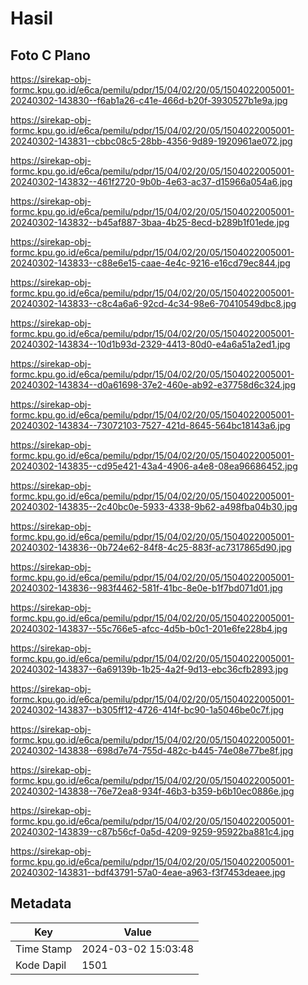 # Hasil

## Foto C Plano

https://sirekap-obj-formc.kpu.go.id/e6ca/pemilu/pdpr/15/04/02/20/05/1504022005001-20240302-143830--f6ab1a26-c41e-466d-b20f-3930527b1e9a.jpg

https://sirekap-obj-formc.kpu.go.id/e6ca/pemilu/pdpr/15/04/02/20/05/1504022005001-20240302-143831--cbbc08c5-28bb-4356-9d89-1920961ae072.jpg

https://sirekap-obj-formc.kpu.go.id/e6ca/pemilu/pdpr/15/04/02/20/05/1504022005001-20240302-143832--461f2720-9b0b-4e63-ac37-d15966a054a6.jpg

https://sirekap-obj-formc.kpu.go.id/e6ca/pemilu/pdpr/15/04/02/20/05/1504022005001-20240302-143832--b45af887-3baa-4b25-8ecd-b289b1f01ede.jpg

https://sirekap-obj-formc.kpu.go.id/e6ca/pemilu/pdpr/15/04/02/20/05/1504022005001-20240302-143833--c88e6e15-caae-4e4c-9216-e16cd79ec844.jpg

https://sirekap-obj-formc.kpu.go.id/e6ca/pemilu/pdpr/15/04/02/20/05/1504022005001-20240302-143833--c8c4a6a6-92cd-4c34-98e6-70410549dbc8.jpg

https://sirekap-obj-formc.kpu.go.id/e6ca/pemilu/pdpr/15/04/02/20/05/1504022005001-20240302-143834--10d1b93d-2329-4413-80d0-e4a6a51a2ed1.jpg

https://sirekap-obj-formc.kpu.go.id/e6ca/pemilu/pdpr/15/04/02/20/05/1504022005001-20240302-143834--d0a61698-37e2-460e-ab92-e37758d6c324.jpg

https://sirekap-obj-formc.kpu.go.id/e6ca/pemilu/pdpr/15/04/02/20/05/1504022005001-20240302-143834--73072103-7527-421d-8645-564bc18143a6.jpg

https://sirekap-obj-formc.kpu.go.id/e6ca/pemilu/pdpr/15/04/02/20/05/1504022005001-20240302-143835--cd95e421-43a4-4906-a4e8-08ea96686452.jpg

https://sirekap-obj-formc.kpu.go.id/e6ca/pemilu/pdpr/15/04/02/20/05/1504022005001-20240302-143835--2c40bc0e-5933-4338-9b62-a498fba04b30.jpg

https://sirekap-obj-formc.kpu.go.id/e6ca/pemilu/pdpr/15/04/02/20/05/1504022005001-20240302-143836--0b724e62-84f8-4c25-883f-ac7317865d90.jpg

https://sirekap-obj-formc.kpu.go.id/e6ca/pemilu/pdpr/15/04/02/20/05/1504022005001-20240302-143836--983f4462-581f-41bc-8e0e-b1f7bd071d01.jpg

https://sirekap-obj-formc.kpu.go.id/e6ca/pemilu/pdpr/15/04/02/20/05/1504022005001-20240302-143837--55c766e5-afcc-4d5b-b0c1-201e6fe228b4.jpg

https://sirekap-obj-formc.kpu.go.id/e6ca/pemilu/pdpr/15/04/02/20/05/1504022005001-20240302-143837--6a69139b-1b25-4a2f-9d13-ebc36cfb2893.jpg

https://sirekap-obj-formc.kpu.go.id/e6ca/pemilu/pdpr/15/04/02/20/05/1504022005001-20240302-143837--b305ff12-4726-414f-bc90-1a5046be0c7f.jpg

https://sirekap-obj-formc.kpu.go.id/e6ca/pemilu/pdpr/15/04/02/20/05/1504022005001-20240302-143838--698d7e74-755d-482c-b445-74e08e77be8f.jpg

https://sirekap-obj-formc.kpu.go.id/e6ca/pemilu/pdpr/15/04/02/20/05/1504022005001-20240302-143838--76e72ea8-934f-46b3-b359-b6b10ec0886e.jpg

https://sirekap-obj-formc.kpu.go.id/e6ca/pemilu/pdpr/15/04/02/20/05/1504022005001-20240302-143839--c87b56cf-0a5d-4209-9259-95922ba881c4.jpg

https://sirekap-obj-formc.kpu.go.id/e6ca/pemilu/pdpr/15/04/02/20/05/1504022005001-20240302-143831--bdf43791-57a0-4eae-a963-f3f7453deaee.jpg


## Metadata

| Key        | Value               |
| ---------- | ------------------- |
| Time Stamp | 2024-03-02 15:03:48 |
| Kode Dapil | 1501                |



